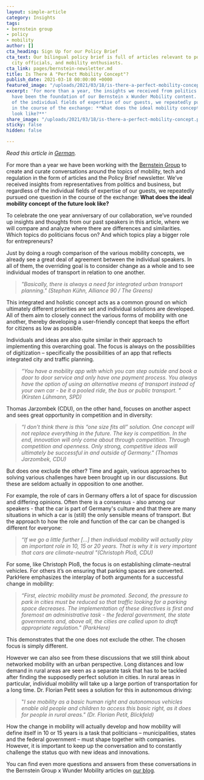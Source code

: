 ```yaml
---
layout: simple-article
category: Insights
tags:
- bernstein group
- policy
- mobility
author: []
cta_heading: Sign Up for our Policy Brief
cta_text: Our bilingual policy brief is full of articles relevant to policymakers,
  city officials, and mobility enthusiasts.
cta_link: pages/bernstein-newsletter.md
title: Is There A "Perfect Mobility Concept"?
publish_date: 2021-03-18 00:00:00 +0000
featured_image: "/uploads/2021/03/18/is-there-a-perfect-mobility-concept_portrait.png"
excerpt: 'For more than a year, the insights we received from politics and business
  have been the foundation of our Bernstein x Wunder Mobility content. Regardless
  of the individual fields of expertise of our guests, we repeatedly pursued one question
  in the course of the exchange: **What does the ideal mobility concept of the future
  look like?**'
share_image: "/uploads/2021/03/18/is-there-a-perfect-mobility-concept.png"
sticky: false
hidden: false

---
```

_Read this article in_ [_German_](https://bernstein-group.com/2021/03/18/die-frage-nach-dem-perfekten-mobilitaetskonzept/)_._

For more than a year we have been working with the [Bernstein Group](https://bernstein-group.com/de/) to create and curate conversations around the topics of mobility, tech and regulation in the form of articles and the Policy Brief newsletter. We’ve received insights from representatives from politics and business, but regardless of the individual fields of expertise of our guests, we repeatedly pursued one question in the course of the exchange: **What does the ideal mobility concept of the future look like?**

To celebrate the one year anniversary of our collaboration, we’ve rounded up insights and thoughts from our past speakers in this article, where we will compare and analyze where there are differences and similarities. Which topics do politicians focus on? And which topics play a bigger role for entrepreneurs?

Just by doing a rough comparison of the various mobility concepts, we already see a great deal of agreement between the individual speakers. In all of them, the overriding goal is to consider change as a whole and to see individual modes of transport in relation to one another.

> _"Basically, there is always a need for integrated urban transport planning." (Stephan Kühn, Alliance 90 / The Greens)_

This integrated and holistic concept acts as a common ground on which ultimately different priorities are set and individual solutions are developed. All of them aim to closely connect the various forms of mobility with one another, thereby developing a user-friendly concept that keeps the effort for citizens as low as possible.

Individuals and ideas are also quite similar in their approach to implementing this overarching goal. The focus is always on the possibilities of digitization – specifically the possibilities of an app that reflects integrated city and traffic planning.

> _“You have a mobility app with which you can step outside and book a door to door service and only have one payment process. You always have the option of using an alternative means of transport instead of your own car - be it a pooled ride, the bus or public transport. "(Kirsten Lühmann, SPD)_

Thomas Jarzombek (CDU), on the other hand, focuses on another aspect and sees great opportunity in competition and in diversity:

> _“I don't think there is this “one size fits all” solution. One concept will not replace everything in the future. The key is competition. In the end, innovation will only come about through competition. Through competition and openness. Only strong, competitive ideas will ultimately be successful in and outside of Germany." (Thomas Jarzombek, CDU)_

But does one exclude the other? Time and again, various approaches to solving various challenges have been brought up in our discussions. But these are seldom actually in opposition to one another.

For example, the role of cars in Germany offers a lot of space for discussion and differing opinions. Often there is a consensus - also among our speakers - that the car is part of Germany's culture and that there are many situations in which a car is (still) the only sensible means of transport. But the approach to how the role and function of the car can be changed is different for everyone:

> _“If we go a little further \[...\] then individual mobility will actually play an important role in 10, 15 or 20 years. That is why it is very important that cars are climate-neutral "(Christoph Ploß, CDU)_

For some, like Christoph Ploß, the focus is on establishing climate-neutral vehicles. For others it’s on ensuring that parking spaces are converted. ParkHere emphasizes the interplay of both arguments for a successful change in mobility:

> _“First, electric mobility must be promoted. Second, the pressure to park in cities must be reduced so that traffic looking for a parking space decreases. The implementation of these directives is first and foremost an administrative task - the federal government, the state governments and, above all, the cities are called upon to draft appropriate regulation." (ParkHere)_

This demonstrates that the one does not exclude the other. The chosen focus is simply different.

However we can also see from these discussions that we still think about networked mobility with an urban perspective. Long distances and low demand in rural areas are seen as a separate task that has to be tackled after finding the supposedly perfect solution in cities. In rural areas in particular, individual mobility will take up a large portion of transportation for a long time. Dr. Florian Petit sees a solution for this in autonomous driving:

> "_I see mobility as a basic human right and autonomous vehicles enable old people and children to access this basic right, as it does for people in rural areas." (Dr. Florian Petit, Blickfeld)_

How the change in mobility will actually develop and how mobility will define itself in 10 or 15 years is a task that politicians – municipalities, states and the federal government – must shape together with companies. However, it is important to keep up the conversation and to constantly challenge the status quo with new ideas and innovations.

You can find even more questions and answers from these conversations in the Bernstein Group x Wunder Mobility articles on [our blog](https://www.wundermobility.com/blog).